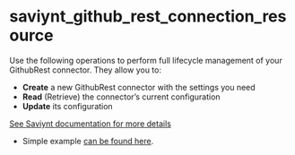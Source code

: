 # saviynt_github_rest_connection_resource

Use the following operations to perform full lifecycle management of your GithubRest connector. They allow you to:

- **Create** a new GithubRest connector with the settings you need  
- **Read** (Retrieve) the connector’s current configuration  
- **Update** its configuration

[See Saviynt documentation for more details](https://docs.saviyntcloud.com/bundle/GitHubRest-25/page/Content/Using-Classic-Integration.htm)

- Simple example [can be found here](./resource.tf).
